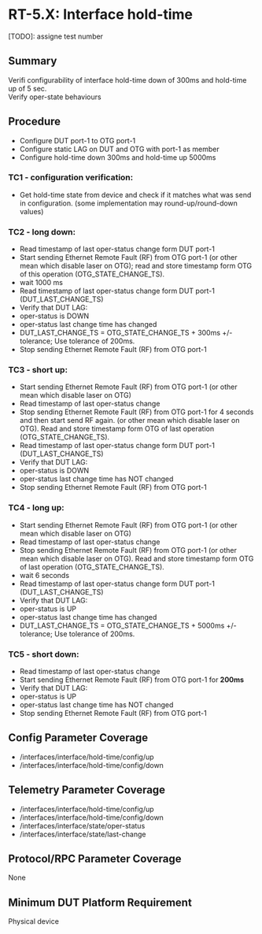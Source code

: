 # RT-5.X: Interface hold-time
[TODO]: assigne test number

## Summary

Verifi configurability of interface hold-time down of 300ms  and hold-time up of 5 sec.\
Verify oper-state behaviours

## Procedure
*   Configure DUT port-1 to OTG port-1
*   Configure static LAG on DUT and OTG with port-1 as member
*   Configure hold-time down 300ms and hold-time up 5000ms
### TC1 - configuration verification:
*   Get hold-time state from device and check if it matches what was send in configuration. (some implementation may round-up/round-down values)
### TC2 - long down:
*   Read timestamp of last oper-status change  form DUT port-1 
*   Start sending Ethernet Remote Fault (RF) from OTG port-1 (or other mean which disable laser on OTG); read and store timestamp form OTG of this operation (OTG_STATE_CHANGE_TS).
*   wait 1000 ms
*   Read timestamp of last oper-status change  form DUT port-1 (DUT_LAST_CHANGE_TS)
*   Verify that DUT LAG:
  * oper-status is DOWN
  * oper-status last change time has changed 
  * DUT_LAST_CHANGE_TS = OTG_STATE_CHANGE_TS + 300ms +/- tolerance; Use tolerance of 200ms.
*   Stop sending Ethernet Remote Fault (RF) from OTG port-1 
### TC3 - short up:
*   Start sending Ethernet Remote Fault (RF) from OTG port-1 (or other mean which disable laser on OTG)
*   Read timestamp of last oper-status change   
*   Stop sending Ethernet Remote Fault (RF) from OTG port-1 for 4 seconds and then start send RF again. (or other mean which disable laser on OTG). Read and store timestamp form OTG of last operation (OTG_STATE_CHANGE_TS).
*   Read timestamp of last oper-status change  form DUT port-1 (DUT_LAST_CHANGE_TS)
*   Verify that DUT LAG:
  * oper-status is DOWN
  * oper-status last change time has NOT changed
*   Stop sending Ethernet Remote Fault (RF) from OTG port-1 
### TC4 - long  up:
*   Start sending Ethernet Remote Fault (RF) from OTG port-1 (or other mean which disable laser on OTG)
*   Read timestamp of last oper-status change   
*   Stop sending Ethernet Remote Fault (RF) from OTG port-1 (or other mean which disable laser on OTG). Read and store timestamp form OTG of last operation (OTG_STATE_CHANGE_TS).
*   wait 6 seconds
*   Read timestamp of last oper-status change  form DUT port-1 (DUT_LAST_CHANGE_TS)
*   Verify that DUT LAG:
  * oper-status is UP
  * oper-status last change time has changed
  * DUT_LAST_CHANGE_TS = OTG_STATE_CHANGE_TS + 5000ms +/- tolerance; Use tolerance of 200ms.

### TC5 - short down:
*   Read timestamp of last oper-status change   
*   Start sending Ethernet Remote Fault (RF) from OTG port-1 for **200ms** 
*   Verify that DUT LAG:
  * oper-status is UP
  * oper-status last change time has NOT changed
*   Stop sending Ethernet Remote Fault (RF) from OTG port-1 

## Config Parameter Coverage

*   /interfaces/interface/hold-time/config/up
*   /interfaces/interface/hold-time/config/down

## Telemetry Parameter Coverage

*   /interfaces/interface/hold-time/config/up
*   /interfaces/interface/hold-time/config/down
*   /interfaces/interface/state/oper-status
*   /interfaces/interface/state/last-change

## Protocol/RPC Parameter Coverage

None

## Minimum DUT Platform Requirement

Physical device